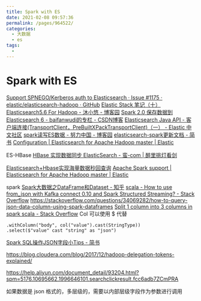 ```yaml
---
title: Spark with ES
date: 2021-02-08 09:57:36
permalink: /pages/964522/
categories:
  - 大数据
  - es
tags:
  - 
---
```

# Spark with ES

[Support SPNEGO/Kerberos auth to Elasticsearch · Issue #1175 · elastic/elasticsearch-hadoop · GitHub](https://github.com/elastic/elasticsearch-hadoop/issues/1175)
[Elastic Stack 笔记（十）Elasticsearch5.6 For Hadoop - 沐小悠 - 博客园](https://www.cnblogs.com/cnjavahome/p/9217025.html)
[Spark 2.0 保存数据到Elasticsearch 6 - baifanwudi的专栏 - CSDN博客](https://blog.csdn.net/baifanwudi/article/details/80258663)
[Elasticsearch Java API - 客户端连接(TransportClient，PreBuiltXPackTransportClient)（一） - Elastic 中文社区](https://elasticsearch.cn/article/380)
[spark读写ES数据 - 努力中国 - 博客园](https://www.cnblogs.com/kaiwen1/p/9138245.html)
[elasticsearch-spark更新文档 - 简书](https://www.jianshu.com/p/6dedf0e4620f)
[Configuration        | Elasticsearch for Apache Hadoop master      | Elastic](https://www.elastic.co/guide/en/elasticsearch/hadoop/master/configuration.html)

ES-HBase
[HBase 实现数据同步 ElasticSearch - 蛮-com | 醉里挑灯看剑](http://www.niuchaoqun.com/14969255996574.html)

[Elasticsearch+Hbase实现海量数据秒回查询](https://www.bbsmax.com/A/Ae5Rgl18dQ/)
[Apache Spark support        | Elasticsearch for Apache Hadoop master      | Elastic](https://www.elastic.co/guide/en/elasticsearch/hadoop/master/spark.html#spark-sql-streaming)

spark
[Spark大数据之DataFrame和Dataset - 知乎](https://zhuanlan.zhihu.com/p/29830732)
[scala - How to use from_json with Kafka connect 0.10 and Spark Structured Streaming? - Stack Overflow](https://stackoverflow.com/questions/42506801/how-to-use-from-json-with-kafka-connect-0-10-and-spark-structured-streaming/42514979)
https://stackoverflow.com/questions/34069282/how-to-query-json-data-column-using-spark-dataframes
[Split 1 column into 3 columns in spark scala - Stack Overflow](https://stackoverflow.com/questions/39255973/split-1-column-into-3-columns-in-spark-scala)
Col 可以使用 $ 代替
```
.withColumn("body", col("value").cast(StringType))
.select($"value" cast "string" as "json")
```
[Spark SQL操作JSON字段小Tips - 简书](https://www.jianshu.com/p/2d21f0de6230)


https://blog.cloudera.com/blog/2017/12/hadoop-delegation-tokens-explained/



<https://help.aliyun.com/document_detail/93204.html?spm=5176.10695662.1996646101.searchclickresult.fcc6adb7ZCmPRA>

如果数据是 json 格式的，多层级的，需要以内部层级字段作为参数进行调用